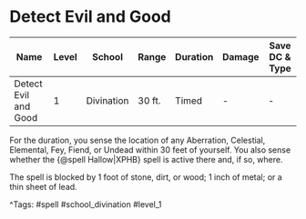 # Detect Evil and Good

| Name | Level | School | Range | Duration | Damage | Save DC & Type |
|------|-------|--------|-------|----------|--------|----------------|
| Detect Evil and Good | 1 | Divination | 30 ft. | Timed | - | - |

For the duration, you sense the location of any Aberration, Celestial, Elemental, Fey, Fiend, or Undead within 30 feet of yourself. You also sense whether the {@spell Hallow|XPHB} spell is active there and, if so, where.

The spell is blocked by 1 foot of stone, dirt, or wood; 1 inch of metal; or a thin sheet of lead.

^Tags: #spell #school_divination #level_1